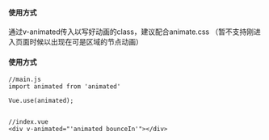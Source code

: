 #### 使用方式
通过v-animated传入以写好动画的class，建议配合animate.css
（暂不支持刚进入页面时候以出现在可是区域的节点动画）

#### 使用方式


```
//main.js
import animated from 'animated'

Vue.use(animated);


//index.vue
<div v-animated="'animated bounceIn'"></div>
```


